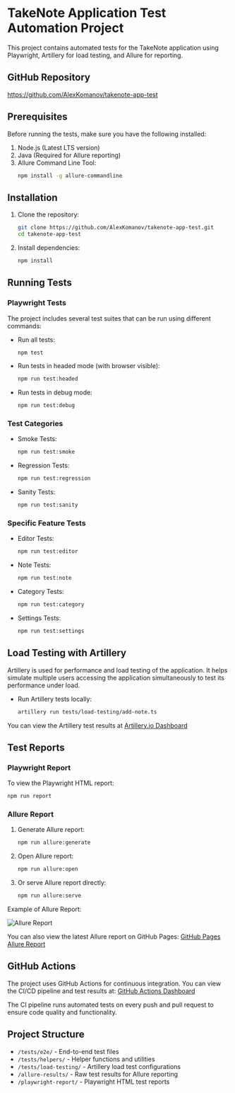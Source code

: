 # TakeNote Application Test Automation Project

This project contains automated tests for the TakeNote application using Playwright, Artillery for load testing, and Allure for reporting.

## GitHub Repository

https://github.com/AlexKomanov/takenote-app-test

## Prerequisites

Before running the tests, make sure you have the following installed:

1. Node.js (Latest LTS version)
2. Java (Required for Allure reporting)
3. Allure Command Line Tool:
   ```bash
   npm install -g allure-commandline
   ```

## Installation

1. Clone the repository:
   ```bash
   git clone https://github.com/AlexKomanov/takenote-app-test.git
   cd takenote-app-test
   ```

2. Install dependencies:
   ```bash
   npm install
   ```

## Running Tests

### Playwright Tests

The project includes several test suites that can be run using different commands:

- Run all tests:
  ```bash
  npm test
  ```

- Run tests in headed mode (with browser visible):
  ```bash
  npm run test:headed
  ```

- Run tests in debug mode:
  ```bash
  npm run test:debug
  ```

### Test Categories

- Smoke Tests:
  ```bash
  npm run test:smoke
  ```

- Regression Tests:
  ```bash
  npm run test:regression
  ```

- Sanity Tests:
  ```bash
  npm run test:sanity
  ```

### Specific Feature Tests

- Editor Tests:
  ```bash
  npm run test:editor
  ```

- Note Tests:
  ```bash
  npm run test:note
  ```

- Category Tests:
  ```bash
  npm run test:category
  ```

- Settings Tests:
  ```bash
  npm run test:settings
  ```

## Load Testing with Artillery

Artillery is used for performance and load testing of the application. It helps simulate multiple users accessing the application simultaneously to test its performance under load.

- Run Artillery tests locally:
  ```bash
  artillery run tests/load-testing/add-note.ts
  ```

You can view the Artillery test results at [Artillery.io Dashboard](https://app.artillery.io/share/sh_ae456781bed86d44e40a22d746050448463275a9ec6d0e6f5bdc0114728ec6c8)

## Test Reports

### Playwright Report
To view the Playwright HTML report:
```bash
npm run report
```

### Allure Report
1. Generate Allure report:
   ```bash
   npm run allure:generate
   ```

2. Open Allure report:
   ```bash
   npm run allure:open
   ```

3. Or serve Allure report directly:
   ```bash
   npm run allure:serve
   ```

Example of Allure Report:

![Allure Report](https://github.com/user-attachments/assets/ea4d21be-c39d-43e1-bee6-618f94ec28b0)


You can also view the latest Allure report on GitHub Pages:
[GitHub Pages Allure Report](https://alexkomanov.github.io/takenote-app-test/4/index.html)

## GitHub Actions

The project uses GitHub Actions for continuous integration. You can view the CI/CD pipeline and test results at:
[GitHub Actions Dashboard](https://github.com/AlexKomanov/takenote-app-test/actions)

The CI pipeline runs automated tests on every push and pull request to ensure code quality and functionality.

## Project Structure

- `/tests/e2e/` - End-to-end test files
- `/tests/helpers/` - Helper functions and utilities
- `/tests/load-testing/` - Artillery load test configurations
- `/allure-results/` - Raw test results for Allure reporting
- `/playwright-report/` - Playwright HTML test reports
